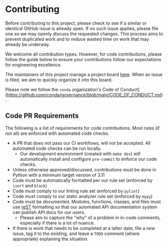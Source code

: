 # Contributing
Before contributing to this project, please check to see if a similar or identical GitHub issue is already open.
If no such issue applies, please file one so we may openly discuss the requested changes. This process aims to prevent
duplicated work and to reduce wasted time on work that may already be underway.

We welcome all contribution types. However, for code contributions, please follow the guide below to ensure your
contributions follow our expectations for engineering excellence.

The maintainers of this project manage a project board
[here](https://github.com/orgs/conda-incubator/projects/11/views/1?groupedBy%5BcolumnId%5D=Milestone). When an issue is
filed, we aim to quickly organize it into this board.

Please note we follow the `conda` organization's
Code of Conduct](https://github.com/conda/governance/blob/main/CODE_OF_CONDUCT.md).

## Code PR Requirements
The following is a list of requirements for code contributions. Most rules (if not all) are enforced with automated
code checks.
- A PR that does not pass our CI workflows, will not be accepted. All automated code checks can be run locally.
    - Our development environment (created with `make dev`) will automatically install and configure `pre-commit` to
      enforce our code checks.
- Unless otherwise approved/discussed, contributions must be done in Python with a minimum target version of 3.11
- Code must be automatically formatted per our rule set (enforced by `isort` and `black`)
- Code must comply to our linting rule set (enforced by `pylint`)
- Code must comply to our static analyzer rule set (enforced by `mypy`)
- Code must be documented. Modules, functions, classes, and files must use
  [reST](https://www.sphinx-doc.org/en/master/usage/restructuredtext/basics.html) formatting so that our automated API
  documentation system can publish API docs for our users.
  - Please aim to capture the "why" of a problem in in-code comments, especially if there is a lot of nuance.
- If there is work that needs to be completed at a latter date, file a new issue, tag it to the existing, and leave a
  `TODO` comment (where appropriate) explaining the situation.
